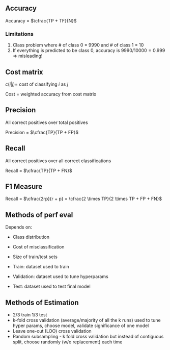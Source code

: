 ## Accuracy

Accuracy = $\cfrac{TP + TF}{N}$

### Limitations

1. Class problem where # of class 0 = 9990 and # of class 1 = 10
2. If everything is predicted to be class 0, accuracy is $9990/10000 = 0.999$ => misleading!

## Cost matrix

$c(i|j) =$ cost of classifying $i$ as $j$

Cost = weighted accuracy from cost matrix

## Precision

All correct positives over total positives

Precision = $\cfrac{TP}{TP + FP}$

## Recall

All correct positives over all correct classifications

Recall = $\cfrac{TP}{TP + FN}$

## F1 Measure

Recall = $\cfrac{2rp}{r + p} = \cfrac{2 \times TP}{2 \times TP + FP + FN}$

## Methods of perf eval

Depends on:

- Class distribution
- Cost of misclassification
- Size of train/test sets

- Train: dataset used to train
- Validation: dataset used to tune hyperparams
- Test: dataset used to test final model

## Methods of Estimation

- 2/3 train 1/3 test
- k-fold cross validation (average/majority of all the k runs) used to tune hyper params, choose model, validate significance of one model
- Leave one-out (LOO) cross validation
- Random subsampling - k fold cross validation but instead of contiguous split, choose randomly (w/o replacement) each time

